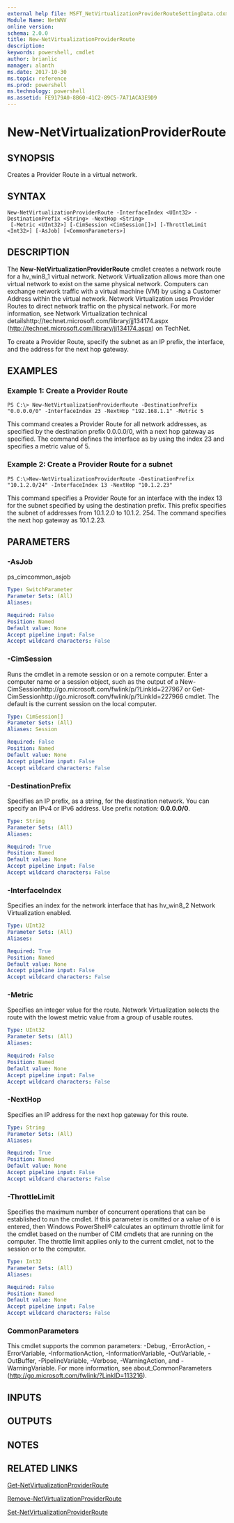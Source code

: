 ```yaml
---
external help file: MSFT_NetVirtualizationProviderRouteSettingData.cdxml-help.xml
Module Name: NetWNV
online version: 
schema: 2.0.0
title: New-NetVirtualizationProviderRoute
description: 
keywords: powershell, cmdlet
author: brianlic
manager: alanth
ms.date: 2017-10-30
ms.topic: reference
ms.prod: powershell
ms.technology: powershell
ms.assetid: FE9179A0-8B60-41C2-89C5-7A71ACA3E9D9
---
```


# New-NetVirtualizationProviderRoute

## SYNOPSIS
Creates a Provider Route in a virtual network.

## SYNTAX

```
New-NetVirtualizationProviderRoute -InterfaceIndex <UInt32> -DestinationPrefix <String> -NextHop <String>
 [-Metric <UInt32>] [-CimSession <CimSession[]>] [-ThrottleLimit <Int32>] [-AsJob] [<CommonParameters>]
```

## DESCRIPTION
The **New-NetVirtualizationProviderRoute** cmdlet creates a network route for a hv_win8_1 virtual network.
Network Virtualization allows more than one virtual network to exist on the same physical network.
Computers can exchange network traffic with a virtual machine (VM) by using a Customer Address within the virtual network.
Network Virtualization uses Provider Routes to direct network traffic on the physical network.
For more information, see Network Virtualization technical detailshttp://technet.microsoft.com/library/jj134174.aspx (http://technet.microsoft.com/library/jj134174.aspx) on TechNet.

To create a Provider Route, specify the subnet as an IP prefix, the interface, and the address for the next hop gateway.

## EXAMPLES

### Example 1: Create a Provider Route
```
PS C:\> New-NetVirtualizationProviderRoute -DestinationPrefix "0.0.0.0/0" -InterfaceIndex 23 -NextHop "192.168.1.1" -Metric 5
```

This command creates a Provider Route for all network addresses, as specified by the destination prefix 0.0.0.0/0, with a next hop gateway as specified.
The command defines the interface as by using the index 23 and specifies a metric value of 5.

### Example 2: Create a Provider Route for a subnet
```
PS C:\>New-NetVirtualizationProviderRoute -DestinationPrefix "10.1.2.0/24" -InterfaceIndex 13 -NextHop "10.1.2.23"
```

This command specifies a Provider Route for an interface with the index 13 for the subnet specified by using the destination prefix.
This prefix specifies the subnet of addresses from 10.1.2.0 to 10.1.2.
254.
The command specifies the next hop gateway as 10.1.2.23.

## PARAMETERS

### -AsJob
ps_cimcommon_asjob

```yaml
Type: SwitchParameter
Parameter Sets: (All)
Aliases: 

Required: False
Position: Named
Default value: None
Accept pipeline input: False
Accept wildcard characters: False
```

### -CimSession
Runs the cmdlet in a remote session or on a remote computer.
Enter a computer name or a session object, such as the output of a New-CimSessionhttp://go.microsoft.com/fwlink/p/?LinkId=227967 or Get-CimSessionhttp://go.microsoft.com/fwlink/p/?LinkId=227966 cmdlet.
The default is the current session on the local computer.

```yaml
Type: CimSession[]
Parameter Sets: (All)
Aliases: Session

Required: False
Position: Named
Default value: None
Accept pipeline input: False
Accept wildcard characters: False
```

### -DestinationPrefix
Specifies an IP prefix, as a string, for the destination network.
You can specify an IPv4 or IPv6 address.
Use prefix notation: **0.0.0.0/0**.

```yaml
Type: String
Parameter Sets: (All)
Aliases: 

Required: True
Position: Named
Default value: None
Accept pipeline input: False
Accept wildcard characters: False
```

### -InterfaceIndex
Specifies an index for the network interface that has hv_win8_2 Network Virtualization enabled.

```yaml
Type: UInt32
Parameter Sets: (All)
Aliases: 

Required: True
Position: Named
Default value: None
Accept pipeline input: False
Accept wildcard characters: False
```

### -Metric
Specifies an integer value for the route.
Network Virtualization selects the route with the lowest metric value from a group of usable routes.

```yaml
Type: UInt32
Parameter Sets: (All)
Aliases: 

Required: False
Position: Named
Default value: None
Accept pipeline input: False
Accept wildcard characters: False
```

### -NextHop
Specifies an IP address for the next hop gateway for this route.

```yaml
Type: String
Parameter Sets: (All)
Aliases: 

Required: True
Position: Named
Default value: None
Accept pipeline input: False
Accept wildcard characters: False
```

### -ThrottleLimit
Specifies the maximum number of concurrent operations that can be established to run the cmdlet.
If this parameter is omitted or a value of `0` is entered, then Windows PowerShell® calculates an optimum throttle limit for the cmdlet based on the number of CIM cmdlets that are running on the computer.
The throttle limit applies only to the current cmdlet, not to the session or to the computer.

```yaml
Type: Int32
Parameter Sets: (All)
Aliases: 

Required: False
Position: Named
Default value: None
Accept pipeline input: False
Accept wildcard characters: False
```

### CommonParameters
This cmdlet supports the common parameters: -Debug, -ErrorAction, -ErrorVariable, -InformationAction, -InformationVariable, -OutVariable, -OutBuffer, -PipelineVariable, -Verbose, -WarningAction, and -WarningVariable. For more information, see about_CommonParameters (http://go.microsoft.com/fwlink/?LinkID=113216).

## INPUTS

## OUTPUTS

## NOTES

## RELATED LINKS

[Get-NetVirtualizationProviderRoute](./Get-NetVirtualizationProviderRoute.md)

[Remove-NetVirtualizationProviderRoute](./Remove-NetVirtualizationProviderRoute.md)

[Set-NetVirtualizationProviderRoute](./Set-NetVirtualizationProviderRoute.md)

